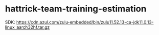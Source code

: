 # hattrick-team-training-estimation

SDK:
https://cdn.azul.com/zulu-embedded/bin/zulu11.52.13-ca-jdk11.0.13-linux_aarch32hf.tar.gz
